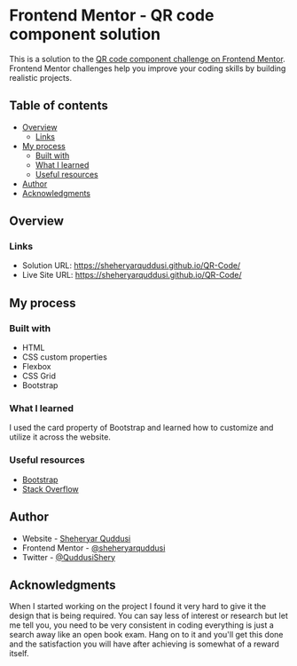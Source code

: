 # Frontend Mentor - QR code component solution

This is a solution to the [QR code component challenge on Frontend Mentor](https://www.frontendmentor.io/challenges/qr-code-component-iux_sIO_H). Frontend Mentor challenges help you improve your coding skills by building realistic projects.

## Table of contents

- [Overview](#overview)
  - [Links](#links)
- [My process](#my-process)
  - [Built with](#built-with)
  - [What I learned](#what-i-learned)
  - [Useful resources](#useful-resources)
- [Author](#author)
- [Acknowledgments](#acknowledgments)

## Overview

### Links

- Solution URL: https://sheheryarquddusi.github.io/QR-Code/
- Live Site URL: https://sheheryarquddusi.github.io/QR-Code/

## My process

### Built with

- HTML
- CSS custom properties
- Flexbox
- CSS Grid
- Bootstrap


### What I learned

I used the card property of Bootstrap and learned how to customize and utilize it across the website.

### Useful resources

- [Bootstrap](https://getbootstrap.com/docs/5.0/components/card/)
- [Stack Overflow](https://stackoverflow.com/)

## Author

- Website - [Sheheryar Quddusi](https://www.your-site.com)
- Frontend Mentor - [@sheheryarquddusi](https://www.frontendmentor.io/profile/sheheryarquddusi)
- Twitter - [@QuddusiShery](https://twitter.com/QuddusiShery)

## Acknowledgments

When I started working on the project I found it very hard to give it the design that is being required. You can say less of interest or research but let me tell you, you need to be very consistent in coding everything is just a search away like an open book exam. Hang on to it and you'll get this done and the satisfaction you will have after achieving is somewhat of a reward itself.
